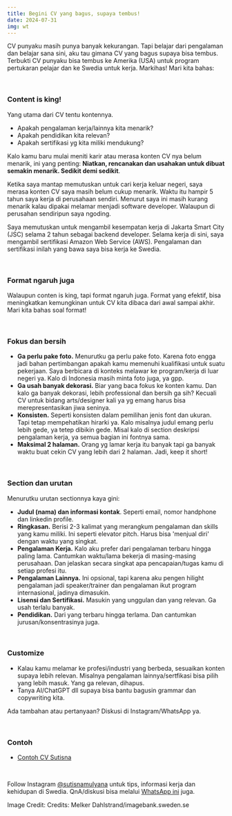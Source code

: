 ```yaml
---
title: Begini CV yang bagus, supaya tembus!
date: 2024-07-31
img: wt
---
```

CV punyaku masih punya banyak kekurangan. Tapi belajar dari pengalaman dan belajar sana sini, aku tau gimana CV yang bagus supaya bisa tembus. Terbukti CV punyaku bisa tembus ke Amerika (USA) untuk program pertukaran pelajar dan ke Swedia untuk kerja. Markihas! Mari kita bahas:

&nbsp;

### Content is king!
Yang utama dari CV tentu kontennya.
- Apakah pengalaman kerja/lainnya kita menarik?
- Apakah pendidikan kita relevan?
- Apakah sertifikasi yg kita miliki mendukung?

Kalo kamu baru mulai meniti karir atau merasa konten CV nya belum menarik, ini yang penting: **Niatkan, rencanakan dan usahakan untuk dibuat semakin menarik. Sedikit demi sedikit**.

Ketika saya mantap memutuskan untuk cari kerja keluar negeri, saya merasa konten CV saya masih belum cukup menarik. Waktu itu hampir 5 tahun saya kerja di perusahaan sendiri. Menurut saya ini masih kurang menarik kalau dipakai melamar menjadi software developer. Walaupun di perusahan sendiripun saya ngoding.

Saya memutuskan untuk mengambil kesempatan  kerja di Jakarta Smart City (JSC) selama 2 tahun sebagai backend developer. Selama kerja di sini, saya mengambil sertifikasi Amazon Web Service (AWS). Pengalaman dan sertifikasi inilah yang bawa saya bisa kerja ke Swedia.

&nbsp;

### Format ngaruh juga
Walaupun conten is king, tapi format ngaruh juga. Format yang efektif, bisa meningkatkan kemungkinan untuk CV kita dibaca dari awal sampai akhir. Mari kita bahas soal format!

&nbsp;

### Fokus dan bersih
- **Ga perlu pake foto.** Menurutku ga perlu pake foto. Karena foto engga jadi bahan pertimbangan apakah kamu memenuhi kualifikasi untuk suatu pekerjaan. Saya berbicara di konteks melawar ke program/kerja di luar negeri ya. Kalo di Indonesia masih minta foto juga, ya gpp.
- **Ga usah banyak dekorasi.** Biar yang baca fokus ke konten kamu. Dan kalo ga banyak dekorasi, lebih professional dan bersih ga sih? Kecuali CV untuk bidang arts/designer kali ya yg emang harus bisa merepresentasikan jiwa seninya.
- **Konsisten.** Seperti konsisten dalam pemilihan jenis font dan ukuran. Tapi tetap mempehatikan hirarki ya. Kalo misalnya judul emang perlu lebih gede, ya tetep dibikin gede. Misal kalo di section deskripsi pengalaman kerja, ya semua bagian ini fontnya sama.
- **Maksimal 2 halaman.** Orang yg lamar kerja itu banyak tapi ga banyak waktu buat cekin CV yang lebih dari 2 halaman. Jadi, keep it short!

&nbsp;

### Section dan urutan

Menurutku urutan sectionnya kaya gini:
- **Judul (nama) dan informasi kontak**. Seperti email, nomor handphone dan linkedin profile.
- **Ringkasan.** Berisi 2-3 kalimat yang merangkum pengalaman dan skills yang kamu miliki. Ini seperti elevator pitch. Harus bisa 'menjual diri' dengan waktu yang singkat.
- **Pengalaman Kerja.** Kalo aku prefer dari pengalaman terbaru hingga paling lama. Cantumkan waktu/lama bekerja di masing-masing perusahaan. Dan jelaskan secara singkat apa pencapaian/tugas kamu di setiap profesi itu.
- **Pengalaman Lainnya.** Ini opsional, tapi karena aku pengen hilight pengalaman jadi speaker/trainer dan pengalaman ikut program internasional, jadinya dimasukin.
- **Lisensi dan Sertifikasi.** Masukin yang unggulan dan yang relevan. Ga usah terlalu banyak.
- **Pendidikan.** Dari yang terbaru hingga terlama. Dan cantumkan jurusan/konsentrasinya juga.

&nbsp;

### Customize

- Kalau kamu melamar ke profesi/industri yang berbeda, sesuaikan konten supaya lebih relevan. Misalnya pengalaman lainnya/sertfikasi bisa pilih yang lebih masuk. Yang ga relevan, dihapus.
- Tanya AI/ChatGPT dll supaya bisa bantu bagusin grammar dan copywriting kita.

Ada tambahan atau pertanyaan? Diskusi di Instagram/WhatsApp ya.

&nbsp;

### Contoh
- [Contoh CV Sutisna](https://sutisna.com/img/cvsample.pdf)

&nbsp;

Follow Instagram [@sutisnamulyana](https://www.instagram.com/sutisnamulyana/) untuk tips, informasi kerja dan kehidupan di Swedia. QnA/diskusi bisa melalui [WhatsApp ini](https://wa.me/6281111191998) juga.

Image Credit: Credits: Melker Dahlstrand/imagebank.sweden.se